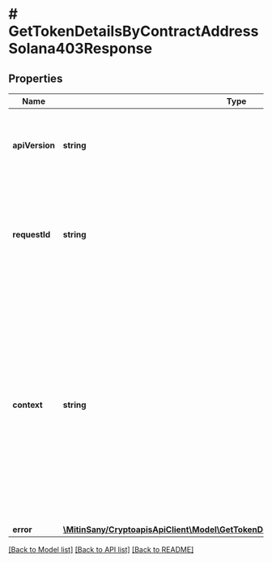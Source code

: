 # # GetTokenDetailsByContractAddressSolana403Response

## Properties

Name | Type | Description | Notes
------------ | ------------- | ------------- | -------------
**apiVersion** | **string** | Specifies the version of the API that incorporates this endpoint. |
**requestId** | **string** | Defines the ID of the request. The &#x60;requestId&#x60; is generated by Crypto APIs and it&#39;s unique for every request. |
**context** | **string** | In batch situations the user can use the context to correlate responses with requests. This property is present regardless of whether the response was successful or returned as an error. &#x60;context&#x60; is specified by the user. | [optional]
**error** | [**\MitinSany/CryptoapisApiClient\Model\GetTokenDetailsByContractAddressSolanaE403**](GetTokenDetailsByContractAddressSolanaE403.md) |  |

[[Back to Model list]](../../README.md#models) [[Back to API list]](../../README.md#endpoints) [[Back to README]](../../README.md)
